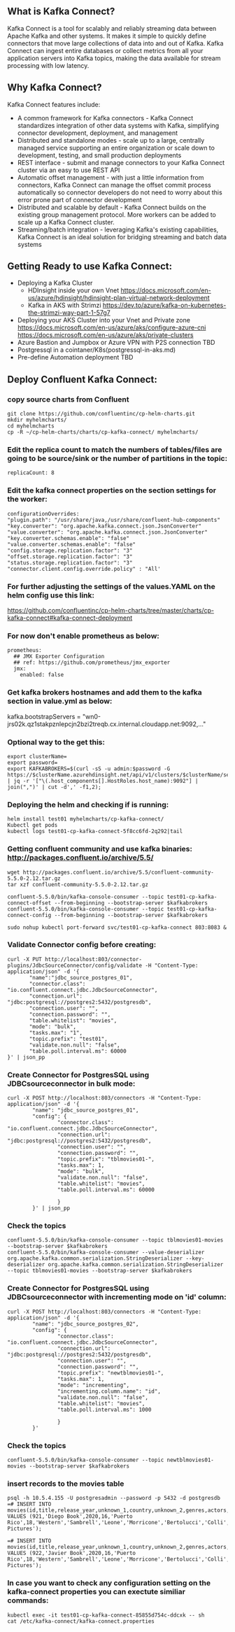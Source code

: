 ## What is Kafka Connect?
Kafka Connect is a tool for scalably and reliably streaming data between Apache Kafka and other systems. It makes it simple to quickly define connectors that move large collections of data into and out of Kafka. Kafka Connect can ingest entire databases or collect metrics from all your application servers into Kafka topics, making the data available for stream processing with low latency.
## Why Kafka Connect?
Kafka Connect features include:
- A common framework for Kafka connectors - Kafka Connect standardizes integration of other data systems with Kafka, simplifying connector development, deployment, and management
- Distributed and standalone modes - scale up to a large, centrally managed service supporting an entire organization or scale down to development, testing, and small production deployments
- REST interface - submit and manage connectors to your Kafka Connect cluster via an easy to use REST API
- Automatic offset management - with just a little information from connectors, Kafka Connect can manage the offset commit process automatically so connector developers do not need to worry about this error prone part of connector development
- Distributed and scalable by default - Kafka Connect builds on the existing group management protocol. More workers can be added to scale up a Kafka Connect cluster.
- Streaming/batch integration - leveraging Kafka's existing capabilities, Kafka Connect is an ideal solution for bridging streaming and batch data systems

## Getting Ready to use Kafka Connect:
- Deploying a Kafka Cluster
  - HDInsight inside your own Vnet https://docs.microsoft.com/en-us/azure/hdinsight/hdinsight-plan-virtual-network-deployment 
  - Kafka in AKS with Strimzi https://dev.to/azure/kafka-on-kubernetes-the-strimzi-way-part-1-57g7
- Deploying your AKS Cluster into your Vnet and Private zone 
  https://docs.microsoft.com/en-us/azure/aks/configure-azure-cni
  https://docs.microsoft.com/en-us/azure/aks/private-clusters
- Azure Bastion and Jumpbox or Azure VPN with P2S connection
  TBD
- Postgressql in a cointaner/K8s(postgressql-in-aks.md)
- Pre-define Automation deployment 
  TBD
## Deploy Confluent Kafka Connect:

### copy source charts from Confluent
```
git clone https://github.com/confluentinc/cp-helm-charts.git
mkdir myhelmcharts/
cd myhelmcharts
cp -R ~/cp-helm-charts/charts/cp-kafka-connect/ myhelmcharts/
```
### Edit the replica count to match the numbers of tables/files are going to be source/sink or the number of partitions in the topic:
`replicaCount: 8`

### Edit the kafka connect properties on the section settings for the worker:
```
configurationOverrides:
"plugin.path": "/usr/share/java,/usr/share/confluent-hub-components"
"key.converter": "org.apache.kafka.connect.json.JsonConverter"
"value.converter": "org.apache.kafka.connect.json.JsonConverter"
"key.converter.schemas.enable": "false"
"value.converter.schemas.enable": "false"
"config.storage.replication.factor": "3"
"offset.storage.replication.factor": "3"
"status.storage.replication.factor": "3"
"connector.client.config.override.policy" : "All'
```
### For further adjusting the settings of the values.YAML on the helm config use this link:
https://github.com/confluentinc/cp-helm-charts/tree/master/charts/cp-kafka-connect#kafka-connect-deployment

### For now don't enable prometheus as below:
```
prometheus:
  ## JMX Exporter Configuration
  ## ref: https://github.com/prometheus/jmx_exporter
  jmx:
    enabled: false
```
### Get kafka brokers hostnames and add them to the kafka section in value.yml as below:
kafka.bootstrapServers = "wn0-jrs02k.qz1stakpznlepcjn2bzi2treqb.cx.internal.cloudapp.net:9092,…"

### Optional way to the get this:
```
export clusterName=
export password=
export KAFKABROKERS=$(curl -sS -u admin:$password -G https://$clusterName.azurehdinsight.net/api/v1/clusters/$clusterName/services/KAFKA/components/KAFKA_BROKER | jq -r '["\(.host_components[].HostRoles.host_name):9092"] | join(",")' | cut -d',' -f1,2);
```
### Deploying the helm and checking if is running:
```
helm install test01 myhelmcharts/cp-kafka-connect/
Kubectl get pods
kubectl logs test01-cp-kafka-connect-5f8cc6fd-2q292|tail
```
### Getting confluent community and use kafka binaries: http://packages.confluent.io/archive/5.5/
```
wget http://packages.confluent.io/archive/5.5/confluent-community-5.5.0-2.12.tar.gz
tar xzf confluent-community-5.5.0-2.12.tar.gz

confluent-5.5.0/bin/kafka-console-consumer --topic test01-cp-kafka-connect-offset --from-beginning --bootstrap-server $kafkabrokers
confluent-5.5.0/bin/kafka-console-consumer --topic test01-cp-kafka-connect-config --from-beginning --bootstrap-server $kafkabrokers

sudo nohup kubectl port-forward svc/test01-cp-kafka-connect 803:8083 &
```
### Validate Connector config before creating:
```
curl -X PUT http://localhost:803/connector-plugins/JdbcSourceConnector/config/validate -H "Content-Type: application/json" -d '{
       "name":"jdbc_source_postgres_01",
       "connector.class": "io.confluent.connect.jdbc.JdbcSourceConnector",
       "connection.url": "jdbc:postgresql://postgres2:5432/postgresdb",
       "connection.user": "",
       "connection.password": "",
       "table.whitelist": "movies",
       "mode": "bulk",
       "tasks.max": "1",
       "topic.prefix": "test01",
       "validate.non.null": "false",
       "table.poll.interval.ms": 60000
}' | json_pp
```
### Create Connector for PostgresSQL using JDBCsourceconnector in bulk mode:
```
curl -X POST http://localhost:803/connectors -H "Content-Type: application/json" -d '{
        "name": "jdbc_source_postgres_01",
        "config": {
                "connector.class": "io.confluent.connect.jdbc.JdbcSourceConnector",
                "connection.url": "jdbc:postgresql://postgres2:5432/postgresdb",
                "connection.user": "",
                "connection.password": "",
                "topic.prefix": "tblmovies01-",
                "tasks.max": 1,
                "mode": "bulk",
                "validate.non.null": "false",
                "table.whitelist": "movies",
                "table.poll.interval.ms": 60000

                }
        }' | json_pp
```
### Check the topics
```
confluent-5.5.0/bin/kafka-console-consumer --topic tblmovies01-movies --bootstrap-server $kafkabrokers
confluent-5.5.0/bin/kafka-console-consumer --value-deserializer org.apache.kafka.common.serialization.StringDeserializer --key-deserializer org.apache.kafka.common.serialization.StringDeserializer --topic tblmovies01-movies --bootstrap-server $kafkabrokers
```
### Create Connector for PostgresSQL using JDBCsourceconnector with incrementing mode on 'id' column:
```
curl -X POST http://localhost:803/connectors -H "Content-Type: application/json" -d '{
        "name": "jdbc_source_postgres_02",
        "config": {
                "connector.class": "io.confluent.connect.jdbc.JdbcSourceConnector",
                "connection.url": "jdbc:postgresql://postgres2:5432/postgresdb",
                "connection.user": "",
                "connection.password": "",
                "topic.prefix": "newtblmovies01-",
                "tasks.max": 1,
                "mode": "incrementing",
                "incrementing.column.name": "id",
                "validate.non.null": "false",
                "table.whitelist": "movies",
                "table.poll.interval.ms": 1000

                }
        }'
```
### Check the topics
`confluent-5.5.0/bin/kafka-console-consumer --topic newtblmovies01-movies --bootstrap-server $kafkabrokers`

### insert records to the movies table
```
psql -h 10.5.4.155 -U postgresadmin --password -p 5432 -d postgresdb
=# INSERT INTO movies(id,title,release_year,unknown_1,country,unknown_2,genres,actors,director,composers,screenwriters,cinematographers,production_companies) VALUES (921,'Diego Book',2020,16,'Puerto Rico',18,'Western','Sambrell','Leone','Morricone','Bertolucci','Colli','Paramount Pictures');

=# INSERT INTO movies(id,title,release_year,unknown_1,country,unknown_2,genres,actors,director,composers,screenwriters,cinematographers,production_companies) VALUES (922,'Javier Book',2020,16,'Puerto Rico',18,'Western','Sambrell','Leone','Morricone','Bertolucci','Colli','Paramount Pictures');
```
### In case you want to check any configuration setting on the kafka-connect properties you can exectute similiar commands:
```
kubectl exec -it test01-cp-kafka-connect-85855d754c-ddcxk -- sh
cat /etc/kafka-connect/kafka-connect.properties
```
